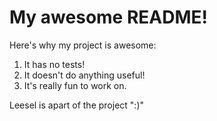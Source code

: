 # My awesome README!

Here's why my project is awesome:

1. It has no tests!
1. It doesn't do anything useful!
1. It's really fun to work on.

Leesel is apart of the project ":)"
